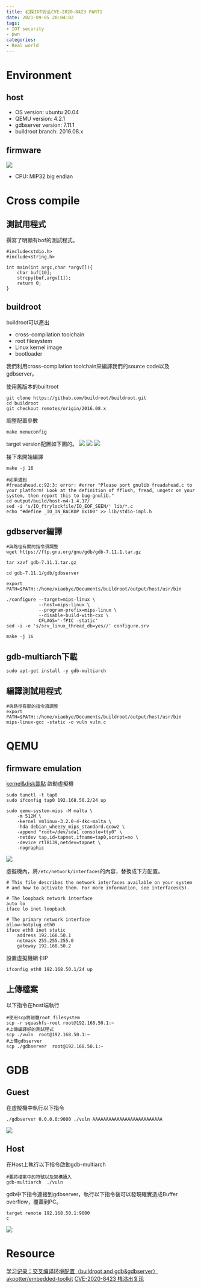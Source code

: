 ```yaml
---
title: 初探IOT安全CVE-2020-8423 PART1
date: 2021-09-05 20:04:02
tags: 
- IOT security
- pwn
categories:
- Real world
---
```

# Environment
## host
- OS version: ubuntu 20.04
- QEMU version: 4.2.1
- gdbserver version: 7.11.1
- buildroot branch: 2016.08.x
## firmware
![](1.png)
- CPU: MIP32 big endian
<!--more-->

# Cross compile
## 測試用程式
撰寫了明顯有bof的測試程式。
```c=
#include<stdio.h>
#include<string.h>

int main(int argc,char *argv[]){
    char buf[10];
    strcpy(buf,argv[1]);
    return 0;
}
```
## buildroot
buildroot可以產出
- cross-compilation toolchain
- root filesystem
- Linux kernel image
- bootloader

我們利用cross-compilation toolchain來編譯我們的source code以及gdbserver。

使用舊版本的builtroot
```bash=
git clone https://github.com/buildroot/buildroot.git
cd buildroot
git checkout remotes/origin/2016.08.x
```
調整配置參數
```bash=
make menuconfig
```
target version配置如下圖的。
![](2.png)
![](4.png)
![](5.png)


接下來開始編譯
```bash=
make -j 16

#如果遇到
#freadahead.c:92:3: error: #error "Please port gnulib freadahead.c to your platform! Look at the definition of fflush, fread, ungetc on your system, then report this to bug-gnulib."
cd output/build/host-m4-1.4.17/
sed -i 's/IO_ftrylockfile/IO_EOF_SEEN/' lib/*.c
echo "#define _IO_IN_BACKUP 0x100" >> lib/stdio-impl.h
```
## gdbserver編譯
```bash=
#與路徑有關的指令須調整
wget https://ftp.gnu.org/gnu/gdb/gdb-7.11.1.tar.gz

tar xzvf gdb-7.11.1.tar.gz

cd gdb-7.11.1/gdb/gdbserver

export PATH=$PATH::/home/xiaobye/Documents/buildroot/output/host/usr/bin

./configure --target=mips-linux \
            --host=mips-linux \
            --program-prefix=mips-linux \
            --disable-build-with-cxx \
            CFLAGS='-fPIC -static'
sed -i -e 's/srv_linux_thread_db=yes//' configure.srv

make -j 16
```
## gdb-multiarch下載
```bash=
sudo apt-get install -y gdb-multiarch
```
## 編譯測試用程式
```bash=
#與路徑有關的指令須調整
export PATH=$PATH::/home/xiaobye/Documents/buildroot/output/host/usr/bin
mips-linux-gcc -static -o vuln vuln.c
```
# QEMU
## firmware emulation
[kernel&disk載點](https://people.debian.org/~aurel32/qemu/mips/)
啟動虛擬機
```bash=
sudo tunctl -t tap0
sudo ifconfig tap0 192.168.50.2/24 up

sudo qemu-system-mips -M malta \
    -m 512M \
    -kernel vmlinux-3.2.0-4-4kc-malta \
    -hda debian_wheezy_mips_standard.qcow2 \
    -append "root=/dev/sda1 console=tty0" \
    -netdev tap,id=tapnet,ifname=tap0,script=no \
    -device rtl8139,netdev=tapnet \
    -nographic
```
![](6.png)

虛擬機內，將`/etc/network/interfaces`的內容，替換成下方配置。
```bash=
# This file describes the network interfaces available on your system
# and how to activate them. For more information, see interfaces(5).

# The loopback network interface
auto lo
iface lo inet loopback

# The primary network interface
allow-hotplug eth0
iface eth0 inet static
    address 192.168.50.1
    netmask 255.255.255.0
    gateway 192.168.50.2

```
設置虛擬機網卡IP
```bash=
ifconfig eth0 192.168.50.1/24 up
```
## 上傳檔案
以下指令在host端執行
```bash=
#使用scp將韌體root filesystem
scp -r squashfs-root root@192.168.50.1:~
#上傳編譯好的測試程式
scp ./vuln  root@192.168.50.1:~
#上傳gdbserver
scp ./gdbserver  root@192.168.50.1:~
```

# GDB
## Guest
在虛擬機中執行以下指令
```bash=
./gdbserver 0.0.0.0:9000 ./vuln AAAAAAAAAAAAAAAAAAAAAAAAAA
```
![](7.png)

## Host
在Host上執行以下指令啟動gdb-multiarch
```bash=
#要將檔案中的符號以及架構讀入
gdb-multiarch  ./vuln
```
gdb中下指令連接到gdbserver，執行以下指令後可以發現確實造成Buffer overflow，覆蓋到PC。
```gdb
target remote 192.168.50.1:9000
c
```
![](8.png)


# Resource
[学习记录：交叉编译环境配置（buildroot and gdb&gdbserver）](https://blog.csdn.net/zhy025907/article/details/52332528)
[akpotter/embedded-toolkit](https://github.com/akpotter/embedded-toolkit/tree/master/src/gdb)
[CVE-2020-8423 栈溢出复现](https://www.mrskye.cn/archives/e77640bd/)
